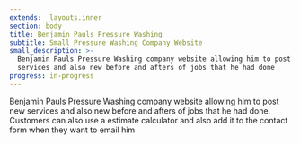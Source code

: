 ```yaml
---
extends: _layouts.inner
section: body
title: Benjamin Pauls Pressure Washing
subtitle: Small Pressure Washing Company Website
small_description: >-
  Benjamin Pauls Pressure Washing company website allowing him to post new
  services and also new before and afters of jobs that he had done
progress: in-progress
---
```

Benjamin Pauls Pressure Washing company website allowing him to post new services and also new before and afters of jobs that he had done. Customers can also use a estimate calculator and also add it to the contact form when they want to email him
